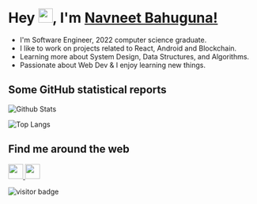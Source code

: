 # Hey <img src="https://github.com/TheDudeThatCode/TheDudeThatCode/blob/master/Assets/Hi.gif" width="29px">, I'm [Navneet Bahuguna!](https://navneet.site/)

- I'm Software Engineer, 2022 computer science graduate.
- I like to work on projects related to React, Android and Blockchain. 
- Learning more about System Design, Data Structures, and Algorithms.
- Passionate about Web Dev & I enjoy learning new things. 


## Some GitHub statistical reports

![Github Stats](https://github-readme-stats.vercel.app/api?username=code2me&show_icons=true&count_private=true&&title_color=66fcf1&text_color=f64c72&icon_color=66fcf1&bg_color=00000000&hide=bg-color&hide_border=true)

![Top Langs](https://github-readme-stats.vercel.app/api/top-langs/?username=code2me&layout=compact&&title_color=66fcf1&text_color=66fcf1&icon_color=45a29e&bg_color=00000000&hide=bg-color&hide_border=true)

## Find me around the web

<p align='left'>
  
  <a href="https://twitter.com/Cypherzz">
    <img height="30" src="https://raw.githubusercontent.com/peterthehan/peterthehan/master/assets/twitter.svg">
  </a>
  
  <a href="https://www.linkedin.com/in/cypherzz/">
    <img height="30" src="https://raw.githubusercontent.com/peterthehan/peterthehan/master/assets/linkedin.svg">
  </a>
  
</p>
 
<p align='left'> 
  <img src="https://visitor-badge.laobi.icu/badge?page_id=code2me.code2me" alt="visitor badge"/>    
</p>

